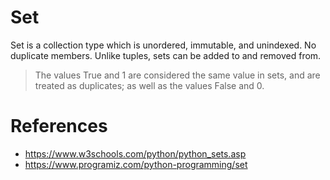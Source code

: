 # Set

Set is a collection type which is unordered, immutable, and unindexed. No duplicate members. Unlike tuples, sets can be added to and removed from.

> The values True and 1 are considered the same value in sets, and are treated as duplicates; as well as the values False and 0.

# References
- https://www.w3schools.com/python/python_sets.asp
- https://www.programiz.com/python-programming/set